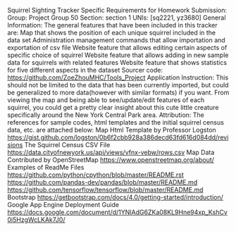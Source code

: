 Squirrel Sighting Tracker 
Specific Requirements for Homework Submission:
Group: Project Group 50
Section: section 1
UNIs: [sq2221, yz3680]
General Information:
The general features that have been included in this tracker are: 
Map that shows the position of each unique squirrel included in the data set
Administration management commands that allow importation and exportation of csv file
Website feature that allows editing certain aspects of specific choice of squirrel 
Website feature that allows adding in new sample data for squirrels with related features 
Website feature that shows statistics for five different aspects in the dataset
Sourcer code:
https://github.com/ZoeZhouMHC/Tools_Project
Application Instruction:
This should not be limited to the data that has been currently imported, but could be generalized to more data(however with similar formats) if you want. 
From viewing the map and being able to see/update/edit features of each squirrel, you could get a pretty clear insight about this cute little creature specifically around the New York Central Park area. 
Attribution:
The references for sample codes, html templates and the initial squirrel census data, etc. are attached below: 
Map Html Template by Professor Logston
https://gist.github.com/logston/0b6f2cbb928a386decd63fd616d084dd/revisions
The Squirrel Census CSV File
https://data.cityofnewyork.us/api/views/vfnx-vebw/rows.csv
Map Data Contributed by OpenStreetMap
https://www.openstreetmap.org/about/
Examples of ReadMe Files
https://github.com/python/cpython/blob/master/README.rst
https://github.com/pandas-dev/pandas/blob/master/README.md
https://github.com/tensorflow/tensorflow/blob/master/README.md
Bootstrap 
https://getbootstrap.com/docs/4.0/getting-started/introduction/
Google App Engine Deployment Guide
https://docs.google.com/document/d/1YNIAdG6ZKa08KL9Hne94xp_KshCv0i5HzgWcLKAk7J0/
